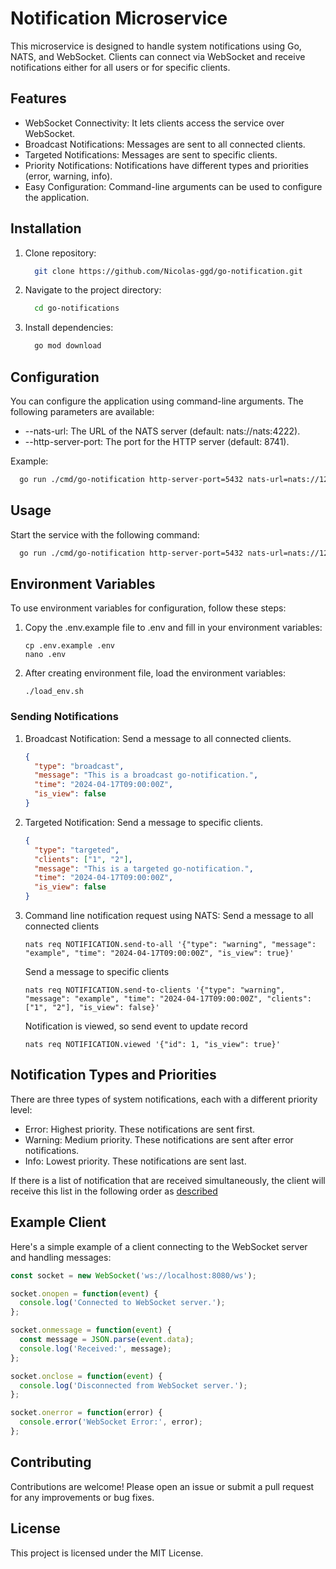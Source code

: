 # Notification Microservice
This microservice is designed to handle system notifications using Go, NATS, and WebSocket. Clients can connect via WebSocket and receive notifications either for all users or for specific clients.

## Features
- WebSocket Connectivity: It lets clients access the service over WebSocket.
- Broadcast Notifications: Messages are sent to all connected clients.
- Targeted Notifications: Messages are sent to specific clients.
- Priority Notifications: Notifications have different types and priorities (error, warning, info).
- Easy Configuration: Command-line arguments can be used to configure the application.

## Installation
1. Clone repository:

   ```bash
     git clone https://github.com/Nicolas-ggd/go-notification.git
   ```

2. Navigate to the project directory:
   ```bash
     cd go-notifications
   ```
   
3. Install dependencies:

   ```bash
     go mod download
   ```

## Configuration
You can configure the application using command-line arguments. The following parameters are available:
- --nats-url: The URL of the NATS server (default: nats://nats:4222).
- --http-server-port: The port for the HTTP server (default: 8741).

Example:
```bash
  go run ./cmd/go-notification http-server-port=5432 nats-url=nats://127.0.0.1:4222
```

## Usage
Start the service with the following command:
```bash
  go run ./cmd/go-notification http-server-port=5432 nats-url=nats://127.0.0.1:4222
```

## Environment Variables
To use environment variables for configuration, follow these steps:

1. Copy the .env.example file to .env and fill in your environment variables:

   ```shell
   cp .env.example .env
   nano .env
   ```

2. After creating environment file, load the environment variables:

   ```shell
   ./load_env.sh
   ```
   
### Sending Notifications
1. Broadcast Notification:
   Send a message to all connected clients.

   ```json
   {
     "type": "broadcast",
     "message": "This is a broadcast go-notification.",
     "time": "2024-04-17T09:00:00Z",
     "is_view": false
   }
   ```

2. Targeted Notification:
   Send a message to specific clients.

   ```json
   {
     "type": "targeted",
     "clients": ["1", "2"],
     "message": "This is a targeted go-notification.",
     "time": "2024-04-17T09:00:00Z",
     "is_view": false
   }
   ```
   
3. Command line notification request using NATS:
   Send a message to all connected clients
   
   ```shell
   nats req NOTIFICATION.send-to-all '{"type": "warning", "message": "example", "time": "2024-04-17T09:00:00Z", "is_view": true}'
   ```
   
   Send a message to specific clients

   ```shell
   nats req NOTIFICATION.send-to-clients '{"type": "warning", "message": "example", "time": "2024-04-17T09:00:00Z", "clients": ["1", "2"], "is_view": false}'
   ```

   Notification is viewed, so send event to update record
   
   ```shell
   nats req NOTIFICATION.viewed '{"id": 1, "is_view": true}'
   ```
   
## Notification Types and Priorities
There are three types of system notifications, each with a different priority level:
- Error: Highest priority. These notifications are sent first.
- Warning: Medium priority. These notifications are sent after error notifications.
- Info: Lowest priority. These notifications are sent last.

If there is a list of notification that are received simultaneously, the client will receive this list in the following order as [described](#notification-types-and-priorities)

## Example Client
Here's a simple example of a client connecting to the WebSocket server and handling messages:

```javascript
const socket = new WebSocket('ws://localhost:8080/ws');

socket.onopen = function(event) {
  console.log('Connected to WebSocket server.');
};

socket.onmessage = function(event) {
  const message = JSON.parse(event.data);
  console.log('Received:', message);
};

socket.onclose = function(event) {
  console.log('Disconnected from WebSocket server.');
};

socket.onerror = function(error) {
  console.error('WebSocket Error:', error);
};
```

## Contributing
Contributions are welcome! Please open an issue or submit a pull request for any improvements or bug fixes.

## License
This project is licensed under the MIT License.